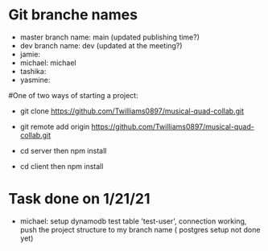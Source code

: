 # Git branche names
* master branch name: main (updated publishing time?)
* dev branch name: dev  (updated at the meeting?)
* jamie: 
* michael: michael
* tashika: 
*  yasmine:

#One of two ways  of starting a project:
* git clone https://github.com/Twilliams0897/musical-quad-collab.git

* git remote add origin https://github.com/Twilliams0897/musical-quad-collab.git
* cd server  then npm install   
* cd client then npm install
# Task done on 1/21/21
* michael: setup dynamodb test table 'test-user', connection working,  push the project structure to my branch name ( postgres setup not done yet)

